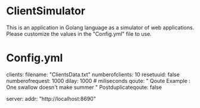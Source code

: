 # ClientSimulator
This is an application in Golang language as a simulator of web applications. Please customize the values in the "Config.yml" file to use.

# Config.yml

clients:
  filename: "ClientsData.txt"
  numberofclients: 10
  resetuuid: false
  numberofrequest: 1000
  dilay: 1000  			# miliseconds 
  qoute: " Qoute Example : One swallow doesn't make summer "
  Postduplicateqoute: false

server:
  addr: "http://localhost:8690"

  
